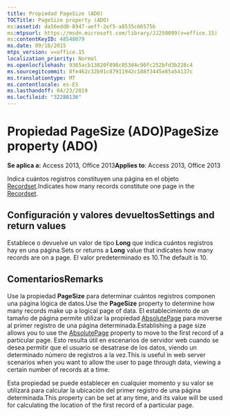 ```yaml
---
title: Propiedad PageSize (ADO)
TOCTitle: PageSize property (ADO)
ms:assetid: da56edd8-8947-aeff-2ef5-a8535c66575b
ms:mtpsurl: https://msdn.microsoft.com/library/JJ250099(v=office.15)
ms:contentKeyID: 48548079
ms.date: 09/18/2015
mtps_version: v=office.15
localization_priority: Normal
ms.openlocfilehash: 9365acb13820f898c053d4c90fc252bfd3b228c4
ms.sourcegitcommit: 8fe462c32b91c87911942c188f3445e85a54137c
ms.translationtype: MT
ms.contentlocale: es-ES
ms.lasthandoff: 04/23/2019
ms.locfileid: "32288136"
---
```

# <a name="pagesize-property-ado"></a><span data-ttu-id="6637d-102">Propiedad PageSize (ADO)</span><span class="sxs-lookup"><span data-stu-id="6637d-102">PageSize property (ADO)</span></span>


<span data-ttu-id="6637d-103">**Se aplica a:** Access 2013, Office 2013</span><span class="sxs-lookup"><span data-stu-id="6637d-103">**Applies to**: Access 2013, Office 2013</span></span>

<span data-ttu-id="6637d-104">Indica cuántos registros constituyen una página en el objeto [Recordset](recordset-object-ado.md).</span><span class="sxs-lookup"><span data-stu-id="6637d-104">Indicates how many records constitute one page in the [Recordset](recordset-object-ado.md).</span></span>

## <a name="settings-and-return-values"></a><span data-ttu-id="6637d-105">Configuración y valores devueltos</span><span class="sxs-lookup"><span data-stu-id="6637d-105">Settings and return values</span></span>

<span data-ttu-id="6637d-106">Establece o devuelve un valor de tipo **Long** que indica cuántos registros hay en una página.</span><span class="sxs-lookup"><span data-stu-id="6637d-106">Sets or returns a **Long** value that indicates how many records are on a page.</span></span> <span data-ttu-id="6637d-107">El valor predeterminado es 10.</span><span class="sxs-lookup"><span data-stu-id="6637d-107">The default is 10.</span></span>

## <a name="remarks"></a><span data-ttu-id="6637d-108">Comentarios</span><span class="sxs-lookup"><span data-stu-id="6637d-108">Remarks</span></span>

<span data-ttu-id="6637d-109">Use la propiedad **PageSize** para determinar cuántos registros componen una página lógica de datos.</span><span class="sxs-lookup"><span data-stu-id="6637d-109">Use the **PageSize** property to determine how many records make up a logical page of data.</span></span> <span data-ttu-id="6637d-110">El establecimiento de un tamaño de página permite utilizar la propiedad [AbsolutePage](absolutepage-property-ado.md) para moverse al primer registro de una página determinada.</span><span class="sxs-lookup"><span data-stu-id="6637d-110">Establishing a page size allows you to use the [AbsolutePage](absolutepage-property-ado.md) property to move to the first record of a particular page.</span></span> <span data-ttu-id="6637d-111">Esto resulta útil en escenarios de servidor web cuando se desea permitir que el usuario se desatrase de los datos, viendo un determinado número de registros a la vez.</span><span class="sxs-lookup"><span data-stu-id="6637d-111">This is useful in web server scenarios when you want to allow the user to page through data, viewing a certain number of records at a time.</span></span>

<span data-ttu-id="6637d-112">Esta propiedad se puede establecer en cualquier momento y su valor se utilizará para calcular la ubicación del primer registro de una página determinada.</span><span class="sxs-lookup"><span data-stu-id="6637d-112">This property can be set at any time, and its value will be used for calculating the location of the first record of a particular page.</span></span>

